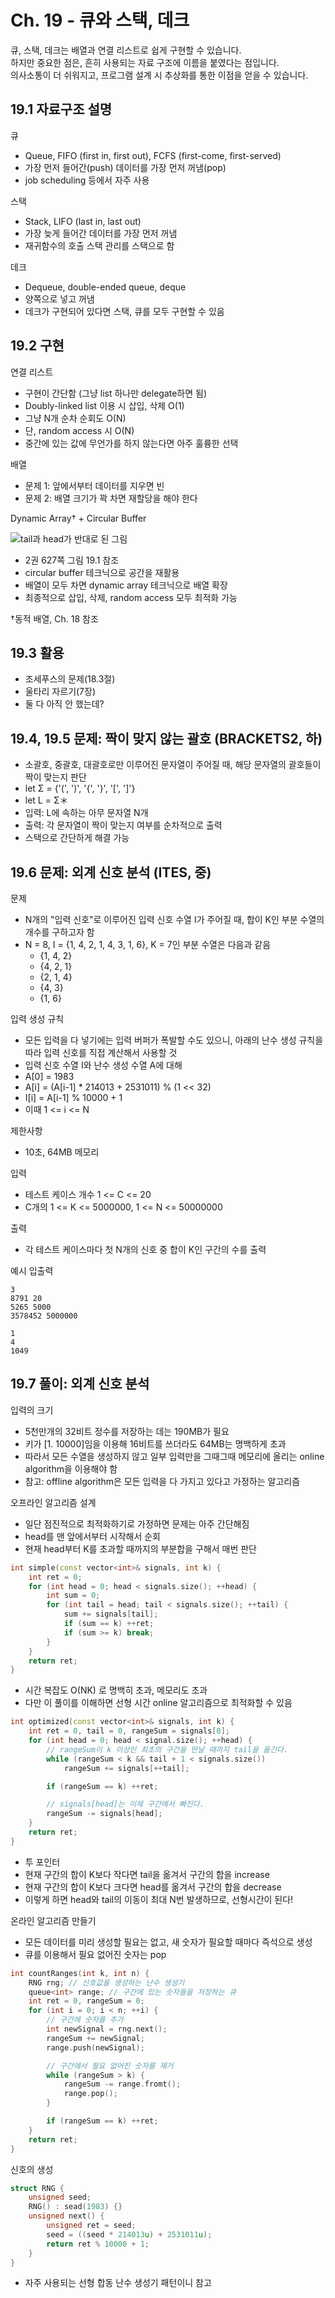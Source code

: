 # Ch. 19 - 큐와 스택, 데크

큐, 스택, 데크는 배열과 연결 리스트로 쉽게 구현할 수 있습니다.  
하지만 중요한 점은, 흔히 사용되는 자료 구조에 이름을 붙였다는 점입니다.  
의사소통이 더 쉬워지고, 프로그램 설계 시 추상화를 통한 이점을 얻을 수 있습니다.  


## 19.1 자료구조 설명

큐

- Queue, FIFO (first in, first out), FCFS (first-come, first-served)
- 가장 먼저 들어간(push) 데이터를 가장 먼저 꺼냄(pop)
- job scheduling 등에서 자주 사용

스택

- Stack, LIFO (last in, last out)
- 가장 늦게 들어간 데이터를 가장 먼저 꺼냄
- 재귀함수의 호출 스택 관리를 스택으로 함

데크

- Dequeue, double-ended queue, deque
- 양쪽으로 넣고 꺼냄
- 데크가 구현되어 있다면 스택, 큐를 모두 구현할 수 있음

## 19.2 구현

연결 리스트

- 구현이 간단함 (그냥 list 하나만 delegate하면 됨)
- Doubly-linked list 이용 시 삽입, 삭제 O(1)
- 그냥 N개 순차 순회도 O(N)
- 단, random access 시 O(N)
- 중간에 있는 값에 무언가를 하지 않는다면 아주 훌륭한 선택

배열

- 문제 1: 앞에서부터 데이터를 지우면 빈
- 문제 2: 배열 크기가 꽉 차면 재할당을 해야 한다

Dynamic Array† + Circular Buffer

![tail과 head가 반대로 된 그림](https://ars.els-cdn.com/content/image/3-s2.0-B9780128037614000083-f08-04-9780128037614.jpg)

- 2권 627쪽 그림 19.1 참조
- circular buffer 테크닉으로 공간을 재활용
- 배열이 모두 차면 dynamic array 테크닉으로 배열 확장
- 최종적으로 삽입, 삭제, random access 모두 최적화 가능

†동적 배열, Ch. 18 참조

## 19.3 활용

- 조세푸스의 문제(18.3절)
- 울타리 자르기(7장)
- 둘 다 아직 안 했는데?

## 19.4, 19.5 문제: 짝이 맞지 않는 괄호 (BRACKETS2, 하)

- 소괄호, 중괄호, 대괄호로만 이루어진 문자열이 주어질 때, 해당 문자열의 괄호들이 짝이 맞는지 판단
- let Σ = {'(', ')', '{', '}', '[', ']'}
- let L = Σ＊
- 입력: L에 속하는 아무 문자열 N개
- 출력: 각 문자열이 짝이 맞는지 여부를 순차적으로 출력
- 스택으로 간단하게 해결 가능

## 19.6 문제: 외계 신호 분석 (ITES, 중)

문제

- N개의 "입력 신호"로 이루어진 입력 신호 수열 I가 주어질 때, 합이 K인 부분 수열의 개수를 구하고자 함
- N = 8, I = {1, 4, 2, 1, 4, 3, 1, 6}, K = 7인 부분 수열은 다음과 같음
  - {1, 4, 2}
  - {4, 2, 1}
  - {2, 1, 4}
  - {4, 3}
  - {1, 6}

입력 생성 규칙

- 모든 입력을 다 넣기에는 입력 버퍼가 폭발할 수도 있으니, 아래의 난수 생성 규칙을 따라 입력 신호를 직접 계산해서 사용할 것
- 입력 신호 수열 I와 난수 생성 수열 A에 대해
- A[0] = 1983
- A[i] = (A[i-1] * 214013 + 2531011) % (1 << 32)
- I[i] = A[i-1] % 10000 + 1
- 이때 1 <= i <= N

제한사항

- 10초, 64MB 메모리

입력

- 테스트 케이스 개수 1 <= C <= 20
- C개의 1 <= K <= 5000000, 1 <= N <= 50000000

출력

- 각 테스트 케이스마다 첫 N개의 신호 중 합이 K인 구간의 수를 출력

예시 입출력

```text
3
8791 20
5265 5000
3578452 5000000
```

```text
1
4
1049
```

## 19.7 풀이: 외계 신호 분석

입력의 크기

- 5천만개의 32비트 정수를 저장하는 데는 190MB가 필요
- 키가 [1. 10000]임을 이용해 16비트를 쓰더라도 64MB는 명백하게 초과
- 따라서 모든 수열을 생성하지 않고 일부 입력만을 그때그때 메모리에 올리는 online algorithm을 이용해야 함
- 참고: offline algorithm은 모든 입력을 다 가지고 있다고 가정하는 알고리즘

오프라인 알고리즘 설계

- 일단 점진적으로 최적화하기로 가정하면 문제는 아주 간단해짐
- head를 맨 앞에서부터 시작해서 순회
- 현재 head부터 K를 초과할 때까지의 부분합을 구해서 매번 판단

```c++
int simple(const vector<int>& signals, int k) {
    int ret = 0;
    for (int head = 0; head < signals.size(); ++head) {
        int sum = 0;
        for (int tail = head; tail < signals.size(); ++tail) {
            sum += signals[tail];
            if (sum == k) ++ret;
            if (sum >= k) break;
        }
    }
    return ret;
}
```

- 시간 복잡도 O(NK) 로 명백히 초과, 메모리도 초과
- 다만 이 풀이를 이해하면 선형 시간 online 알고리즘으로 최적화할 수 있음

```c++
int optimized(const vector<int>& signals, int k) {
    int ret = 0, tail = 0, rangeSum = signals[0];
    for (int head = 0; head < signal.size(); ++head) {
        // rangeSum이 k 이상인 최초의 구간을 만날 때까지 tail을 옮긴다.
        while (rangeSum < k && tail + 1 < signals.size())
            rangeSum += signals[++tail];

        if (rangeSum == k) ++ret;

        // signals[head]는 이제 구간에서 빠진다.
        rangeSum -= signals[head];
    }
    return ret;
}
```

- 투 포인터
- 현재 구간의 합이 K보다 작다면 tail을 옮겨서 구간의 합을 increase
- 현재 구간의 합이 K보다 크다면 head를 옮겨서 구간의 합을 decrease
- 이렇게 하면 head와 tail의 이동이 최대 N번 발생하므로, 선형시간이 된다!

온라인 알고리즘 만들기

- 모든 데이터를 미리 생성할 필요는 없고, 새 숫자가 필요할 때마다 즉석으로 생성
- 큐를 이용해서 필요 없어진 숫자는 pop

```c++
int countRanges(int k, int n) {
    RNG rng; // 신호값을 생성하는 난수 생성기
    queue<int> range; // 구간에 있는 숫자들을 저장하는 큐
    int ret = 0, rangeSum = 0;
    for (int i = 0; i < n; ++i) {
        // 구간에 숫자를 추가
        int newSignal = rng.next();
        rangeSum += newSignal;
        range.push(newSignal);

        // 구간에서 필요 없어진 숫자를 제거
        while (rangeSum > k) {
            rangeSum -= range.fromt();
            range.pop();
        }

        if (rangeSum == k) ++ret;
    }
    return ret;
}
```

신호의 생성

```c++
struct RNG {
    unsigned seed;
    RNG() : sead(1983) {}
    unsigned next() {
        unsigned ret = seed;
        seed = ((seed * 214013u) + 2531011u);
        return ret % 10000 + 1;
    }
}
```

- 자주 사용되는 선형 합동 난수 생성기 패턴이니 참고

